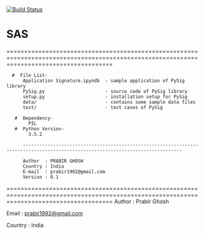 [![Build Status](https://travis-ci.org/PRABIRSOFT/SAS.svg?branch=0.1)](https://travis-ci.org/PRABIRSOFT/SAS)


# SAS
==========================================================================================================================================
      
      #  File List-
          Application Signature.ipyndb  - sample application of PySig library
          PySig.py                      - source code of PySig library
          setup.py                      - installation setup for PySig
          data/                         - contains some sample data files
          test/                         - test cases of PySig
          
       #  Dependency-
            PIL
       #  Python Version-
            3.5.2
       
          --------------------------------------------------------------------------------------------------------------------------------
          
          Author  : PRABIR GHOSH
          Country : India
          E-mail  : prabir1992@gmail.com
          Version : 0.1

==========================================================================================================================================
  Author  : Prabir Ghosh
  
  Email   : prabir1992@gmail.com
  
  Country : India
  
  
